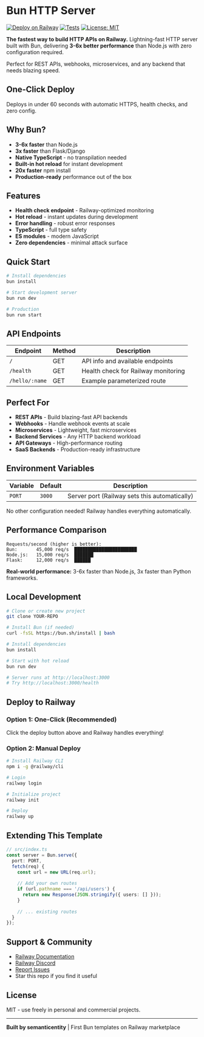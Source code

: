 # Bun HTTP Server

[![Deploy on Railway](https://railway.app/button.svg)](https://railway.app/template/YOUR-CODE)
[![Tests](https://github.com/semanticentity/railway-bun-templates/workflows/Tests/badge.svg)](https://github.com/semanticentity/railway-bun-templates/actions)
[![License: MIT](https://img.shields.io/badge/License-MIT-yellow.svg)](https://opensource.org/licenses/MIT)

**The fastest way to build HTTP APIs on Railway.** Lightning-fast HTTP server built with Bun, delivering **3-6x better performance** than Node.js with zero configuration required.

Perfect for REST APIs, webhooks, microservices, and any backend that needs blazing speed.

## One-Click Deploy

Deploys in under 60 seconds with automatic HTTPS, health checks, and zero config.

## Why Bun?

- **3-6x faster** than Node.js
- **3x faster** than Flask/Django
- **Native TypeScript** - no transpilation needed
- **Built-in hot reload** for instant development
- **20x faster** npm install
- **Production-ready** performance out of the box

## Features

- **Health check endpoint** - Railway-optimized monitoring
- **Hot reload** - instant updates during development
- **Error handling** - robust error responses
- **TypeScript** - full type safety
- **ES modules** - modern JavaScript
- **Zero dependencies** - minimal attack surface

## Quick Start

```bash
# Install dependencies
bun install

# Start development server
bun run dev

# Production
bun run start
```

## API Endpoints

| Endpoint | Method | Description |
|----------|--------|-------------|
| `/` | GET | API info and available endpoints |
| `/health` | GET | Health check for Railway monitoring |
| `/hello/:name` | GET | Example parameterized route |

## Perfect For

- **REST APIs** - Build blazing-fast API backends
- **Webhooks** - Handle webhook events at scale
- **Microservices** - Lightweight, fast microservices
- **Backend Services** - Any HTTP backend workload
- **API Gateways** - High-performance routing
- **SaaS Backends** - Production-ready infrastructure

## Environment Variables

| Variable | Default | Description |
|----------|---------|-------------|
| `PORT` | `3000` | Server port (Railway sets this automatically) |

No other configuration needed! Railway handles everything automatically.

## Performance Comparison

```
Requests/second (higher is better):
Bun:       45,000 req/s  ███████████████████████ 
Node.js:   15,000 req/s  ███████
Flask:     12,000 req/s  ██████
```

**Real-world performance:** 3-6x faster than Node.js, 3x faster than Python frameworks.

## Local Development

```bash
# Clone or create new project
git clone YOUR-REPO

# Install Bun (if needed)
curl -fsSL https://bun.sh/install | bash

# Install dependencies
bun install

# Start with hot reload
bun run dev

# Server runs at http://localhost:3000
# Try http://localhost:3000/health
```

## Deploy to Railway

### Option 1: One-Click (Recommended)
Click the deploy button above and Railway handles everything!

### Option 2: Manual Deploy
```bash
# Install Railway CLI
npm i -g @railway/cli

# Login
railway login

# Initialize project
railway init

# Deploy
railway up
```

## Extending This Template

```typescript
// src/index.ts
const server = Bun.serve({
  port: PORT,
  fetch(req) {
    const url = new URL(req.url);
    
    // Add your own routes
    if (url.pathname === '/api/users') {
      return new Response(JSON.stringify({ users: [] }));
    }
    
    // ... existing routes
  }
});
```

## Support & Community

- [Railway Documentation](https://docs.railway.com)
- [Railway Discord](https://discord.gg/railway)
- [Report Issues](https://github.com/semanticentity/railway-bun-templates/issues)
- Star this repo if you find it useful

## License

MIT - use freely in personal and commercial projects.

---

**Built by semanticentity** | First Bun templates on Railway marketplace
